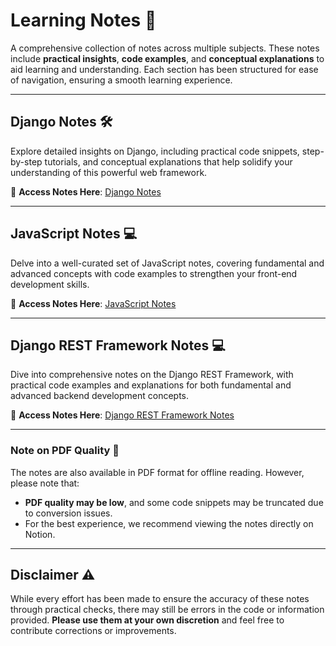 # Learning Notes 📘

A comprehensive collection of notes across multiple subjects. These notes include **practical insights**, **code examples**, and **conceptual explanations** to aid learning and understanding. Each section has been structured for ease of navigation, ensuring a smooth learning experience.

---

## Django Notes 🛠️

Explore detailed insights on Django, including practical code snippets, step-by-step tutorials, and conceptual explanations that help solidify your understanding of this powerful web framework.

📖 **Access Notes Here**: [Django Notes](https://www.notion.so/Django-fffa69a1e0b781679fb1c42c3107abd2?pvs=4)

---

## JavaScript Notes 💻

Delve into a well-curated set of JavaScript notes, covering fundamental and advanced concepts with code examples to strengthen your front-end development skills.

📖 **Access Notes Here**: [JavaScript Notes](https://www.notion.so/Java-Script-fffa69a1e0b781e993a9ea6c66c83607?pvs=4)

---

## Django REST Framework Notes 💻

Dive into comprehensive notes on the Django REST Framework, with practical code examples and explanations for both fundamental and advanced backend development concepts.

📖 **Access Notes Here**: [Django REST Framework Notes](https://www.notion.so/Django-REST-Framework-fffa69a1e0b78152ac74f9e0ac66e7b5?pvs=4)

---
### Note on PDF Quality 📄

The notes are also available in PDF format for offline reading. However, please note that:
- **PDF quality may be low**, and some code snippets may be truncated due to conversion issues.
- For the best experience, we recommend viewing the notes directly on Notion.

---

## Disclaimer ⚠️

While every effort has been made to ensure the accuracy of these notes through practical checks, there may still be errors in the code or information provided. **Please use them at your own discretion** and feel free to contribute corrections or improvements.
